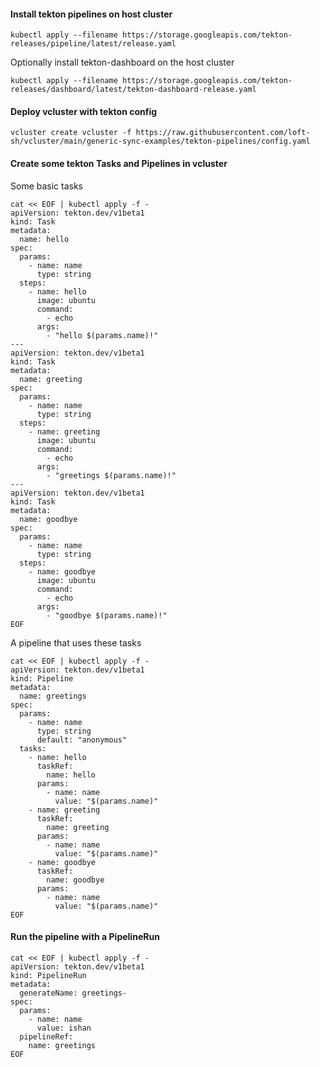 #### Install tekton pipelines on host cluster
```
kubectl apply --filename https://storage.googleapis.com/tekton-releases/pipeline/latest/release.yaml
```

Optionally install tekton-dashboard on the host cluster
```
kubectl apply --filename https://storage.googleapis.com/tekton-releases/dashboard/latest/tekton-dashboard-release.yaml
```

#### Deploy vcluster with tekton config
```
vcluster create vcluster -f https://raw.githubusercontent.com/loft-sh/vcluster/main/generic-sync-examples/tekton-pipelines/config.yaml
```

#### Create some tekton Tasks and Pipelines in vcluster
Some basic tasks
```
cat << EOF | kubectl apply -f -
apiVersion: tekton.dev/v1beta1
kind: Task
metadata:
  name: hello
spec:
  params:
    - name: name
      type: string
  steps:
    - name: hello
      image: ubuntu
      command:
        - echo
      args:
        - "hello $(params.name)!"
---
apiVersion: tekton.dev/v1beta1
kind: Task
metadata:
  name: greeting
spec:
  params:
    - name: name
      type: string
  steps:
    - name: greeting
      image: ubuntu
      command:
        - echo
      args:
        - "greetings $(params.name)!"
---
apiVersion: tekton.dev/v1beta1
kind: Task
metadata:
  name: goodbye
spec:
  params:
    - name: name
      type: string
  steps:
    - name: goodbye
      image: ubuntu
      command:
        - echo
      args:
        - "goodbye $(params.name)!"
EOF
```

A pipeline that uses these tasks
```
cat << EOF | kubectl apply -f -
apiVersion: tekton.dev/v1beta1
kind: Pipeline
metadata:
  name: greetings
spec:
  params:
    - name: name
      type: string
      default: "anonymous"
  tasks:
    - name: hello
      taskRef:
        name: hello
      params: 
        - name: name
          value: "$(params.name)"
    - name: greeting
      taskRef:
        name: greeting
      params: 
        - name: name
          value: "$(params.name)"
    - name: goodbye
      taskRef:
        name: goodbye
      params: 
        - name: name
          value: "$(params.name)"
EOF
```

#### Run the pipeline with a PipelineRun
```
cat << EOF | kubectl apply -f -
apiVersion: tekton.dev/v1beta1
kind: PipelineRun
metadata:
  generateName: greetings-
spec:
  params:
    - name: name
      value: ishan
  pipelineRef:
    name: greetings
EOF
```